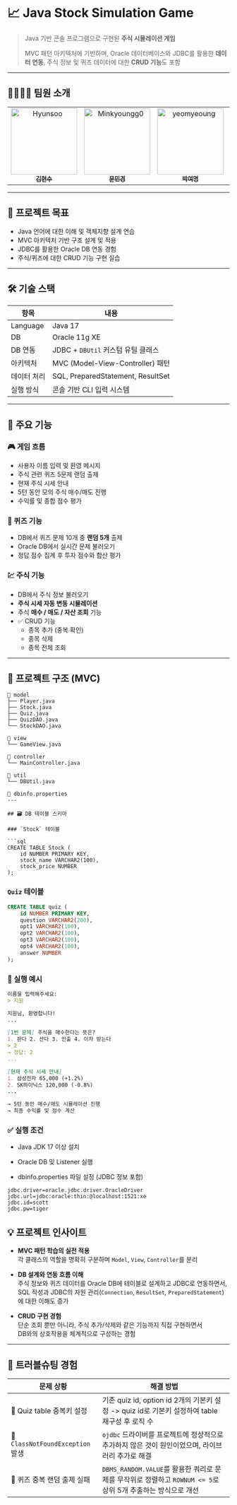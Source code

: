 # 📈 Java Stock Simulation Game

> Java 기반 콘솔 프로그램으로 구현된 **주식 시뮬레이션 게임**
> 
> MVC 패턴 아키텍처에 기반하며, Oracle 데이터베이스와 JDBC를 활용한 **데이터 연동**,
> 주식 정보 및 퀴즈 데이터에 대한 **CRUD 기능**도 포함

---

## 👨‍👩‍👧‍👦 팀원 소개

<table>
  <tr>
    <td align="center">
      <a href="https://github.com/Hyunsoo1998">
        <img src="https://avatars.githubusercontent.com/Hyunsoo1998" width="150px;" alt="Hyunsoo"/><br />
        <sub><b>김현수</b></sub>
      </a>
    </td>
    <td align="center">
      <a href="https://github.com/Minkyoungg0">
        <img src="https://avatars.githubusercontent.com/Minkyoungg0" width="150px;" alt="Minkyoungg0"/><br />
        <sub><b>문민경</b></sub>
      </a>
    </td>
    <td align="center">
      <a href="https://github.com/yeomyeoung">
        <img src="https://avatars.githubusercontent.com/yeomyeoung" width="150px;" alt="yeomyeoung"/><br />
        <sub><b>박여명</b></sub>
      </a>
    </td>
    <td align="center">
      <a href="https://github.com/bbo9866">
        <img src="https://avatars.githubusercontent.com/bbo9866" width="150px;" alt="bbo9866"/><br />
        <sub><b>박지원</b></sub>
      </a>
    </td>
  </tr>
</table>

---

## 🎯 프로젝트 목표

- Java 언어에 대한 이해 및 객체지향 설계 연습
- MVC 아키텍처 기반 구조 설계 및 적용
- JDBC를 활용한 Oracle DB 연동 경험
- 주식/퀴즈에 대한 CRUD 기능 구현 실습

---

## 🛠️ 기술 스택

| 항목        | 내용                                 |
|-------------|--------------------------------------|
| Language    | Java 17                              |
| DB          | Oracle 11g XE                        |
| DB 연동     | JDBC + `DBUtil` 커스텀 유틸 클래스   |
| 아키텍처    | MVC (Model-View-Controller) 패턴     |
| 데이터 처리 | SQL, PreparedStatement, ResultSet    |
| 실행 방식   | 콘솔 기반 CLI 입력 시스템            |

---

## 📌 주요 기능

### 🎮 게임 흐름
- 사용자 이름 입력 및 환영 메시지
- 주식 관련 퀴즈 5문제 랜덤 출제
- 현재 주식 시세 안내
- 5턴 동안 모의 주식 매수/매도 진행
- 수익률 및 종합 점수 평가

### 🧠 퀴즈 기능
- DB에서 퀴즈 문제 10개 중 **랜덤 5개** 출제
- Oracle DB에서 실시간 문제 불러오기
- 정답 점수 집계 후 투자 점수와 합산 평가

### 💹 주식 기능
- DB에서 주식 정보 불러오기
- **주식 시세 자동 변동 시뮬레이션**
- 주식 **매수 / 매도 / 자산 조회** 기능
- ✅ CRUD 기능
  - 종목 추가 (중복 확인)
  - 종목 삭제
  - 종목 전체 조회

---

## 📂 프로젝트 구조 (MVC)

```
📁 model
├── Player.java
├── Stock.java
├── Quiz.java
├── QuizDAO.java
└── StockDAO.java

📁 view
└── GameView.java

📁 controller
└── MainController.java

📁 util
└── DBUtil.java

📄 dbinfo.properties
---

## 🗃️ DB 테이블 스키마

### `Stock` 테이블

```sql
CREATE TABLE Stock (
    id NUMBER PRIMARY KEY,
    stock_name VARCHAR2(100),
    stock_price NUMBER
);
```

### `Quiz` 테이블
```sql
CREATE TABLE quiz (
    id NUMBER PRIMARY KEY,
    question VARCHAR2(200),
    opt1 VARCHAR2(100),
    opt2 VARCHAR2(100),
    opt3 VARCHAR2(100),
    opt4 VARCHAR2(100),
    answer NUMBER
);
```

### 🧪 실행 예시
```Markdown
이름을 입력해주세요:
> 지원

지원님, 환영합니다!
...

[1번 문제] 주식을 매수한다는 뜻은?
1. 판다 2. 산다 3. 인출 4. 이자 받는다
> 2
→ 정답: 2
...

[현재 주식 시세 안내]
1. 삼성전자 65,000 (+1.2%)
2. SK하이닉스 120,000 (-0.8%)
...

→ 5턴 동안 매수/매도 시뮬레이션 진행
→ 최종 수익률 및 점수 계산
```

### ✅ 실행 조건
- Java JDK 17 이상 설치

- Oracle DB 및 Listener 실행

- dbinfo.properties 파일 설정 (JDBC 정보 포함)

``` properties
jdbc.driver=oracle.jdbc.driver.OracleDriver
jdbc.url=jdbc:oracle:thin:@localhost:1521:xe
jdbc.id=scott
jdbc.pw=tiger
```

## 💡 프로젝트 인사이트

- **MVC 패턴 학습의 실전 적용**  
  각 클래스의 역할을 명확히 구분하며 `Model`, `View`, `Controller`를 분리

- **DB 설계와 연동 흐름 이해**  
  주식 정보와 퀴즈 데이터를 Oracle DB에 테이블로 설계하고 JDBC로 연동하면서,  
  SQL 작성과 JDBC의 자원 관리(`Connection`, `ResultSet`, `PreparedStatement`)에 대한 이해도 증가

- **CRUD 구현 경험**  
  단순 조회 뿐만 아니라, 주식 추가/삭제와 같은 기능까지 직접 구현하면서  
  DB와의 상호작용을 체계적으로 구성하는 경험
  
---

## 🧯 트러블슈팅 경험

| 문제 상황 | 해결 방법 |
|-----------|-----------|
| 🔻 Quiz table 중복키 설정 | 기존 quiz id, option id 2개의 기본키 설정 -> quiz id로 기본키 설정하여 table 재구성 후 로직 수 |
| 🔻 `ClassNotFoundException` 발생 | `ojdbc` 드라이버를 프로젝트에 정상적으로 추가하지 않은 것이 원인이었으며, 라이브러리 추가로 해결 |
| 🔻 퀴즈 중복 랜덤 출제 실패 | `DBMS_RANDOM.VALUE`를 활용한 쿼리로 문제를 무작위로 정렬하고 `ROWNUM <= 5`로 상위 5개 추출하는 방식으로 개선 |
